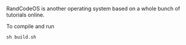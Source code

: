 RandCodeOS is another operating system based on a whole bunch of tutorials online.

To compile and run
```
sh build.sh
```
